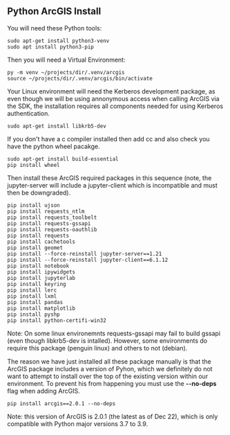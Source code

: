 ## Python ArcGIS Install
You will need these Python tools:  
```
sudo apt-get install python3-venv
sudo apt install python3-pip
```

Then you will need a Virtual Environment:
```
py -m venv ~/projects/dir/.venv/arcgis
source ~/projects/dir/.venv/arcgis/bin/activate
```

Your Linux environment will need the Kerberos development package, as even though we will be using annonymous access when calling ArcGIS via the SDK, the installation requires all components needed for using Kerberos authentication.  
```
sudo apt-get install libkrb5-dev
```

If you don't have a c compiler installed then add cc and also check you have the python wheel pacakge.
```
sudo apt-get install build-essential
pip install wheel
```

Then install these ArcGIS required packages in this sequence (note, the jupyter-server will include a jupyter-client which is incompatible and must then be downgraded).  
```
pip install ujson
pip install requests_ntlm
pip install requests_toolbelt
pip install requests-gssapi
pip install requests-oauthlib
pip install requests
pip install cachetools
pip install geomet
pip install --force-reinstall jupyter-server==1.21
pip install --force-reinstall jupyter-client==6.1.12
pip install notebook
pip install ipywidgets
pip install jupyterlab
pip install keyring
pip install lerc
pip install lxml
pip install pandas
pip install matplotlib
pip install pyshp
pip install python-certifi-win32
```
Note:  On some linux environemnts requests-gssapi may fail to build gssapi (even though libkrb5-dev is intalled).  However, some environments do require this package (penguin linux) and others to not (debian).  

The reason we have just installed all these package manually is that the ArcGIS package includes a version of Pyhon, which we definitely do not want to attempt to install over the top of the existing version within our environment.  To prevent his from happening you must use the **--no-deps** flag when adding ArcGIS.
```
pip install arcgis==2.0.1 --no-deps
```
Note: this version of ArcGIS is 2.0.1 (the latest as of Dec 22), which is only compatible with Python major versions 3.7 to 3.9.  


